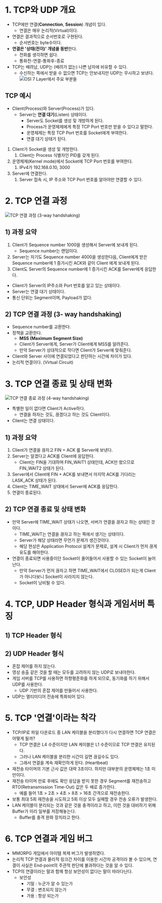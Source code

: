 # 1. TCP와 UDP 개요
- TCP에만 연결(**Connection**, **Session**) 개념이 있다.
	- 연결은 매우 논리적(Virtual)이다.
- 연결은 결과적으로 순서번호로 구현된다.
	- 순서번호는 byte수이다.
- **연결은 '상태(전이)' 개념을 동반**한다.
	- 전화를 생각하면 쉽다.
	- 통화전-연결-통화후-종료
- TCP는 배려남, UDP는 (배려가 없는) 나쁜 남자에 비유할 수 있다.
	- 수신하는 쪽에서 받을 수 없으면 TCP는 안보내지만 UDP는 무시하고 보낸다.
![OSI 7 Layer에서 주요 부분들](/media/Network/개념%20강의%20정리/널널한%20개발자/외워서%20끝내는%20네트워크%20핵심이론%20-%20기초/5/OSI%207%20Layer에서%20주요%20부분들.svg)

## TCP 예시
- Client(Process)와 Server(Process)가 있다.
	- Server는 **연결 대기**(Listen) 상태이다.
		- Server도 Socket를 생성 및 개방하게 된다.
		- Process가 운영체제에게 특정 TCP Port 번호만 받을 수 있다고 말한다.
		- 운영체제는 특정 TCP Port 번호를 Socket에게 부여한다.
		- 연결 대기 상태가 된다.
1. Client가 Socket을 생성 및 개방한다.
	1. Client는 Process 식별자인 PID를 갖게 된다.
2. 운영체제(Kernel mode)에서 Socket에 TCP Port 번호를 부여한다.
	1. IPv4가 192.168.0.10, 3000
3. Server에 연결한다.
	1. Server 접속 시, IP 주소와 TCP Port 번호를 알아야만 연결할 수 있다.

# 2. TCP 연결 과정
![TCP 연결 과정 (3-way handshaking)](/media/Network/개념%20강의%20정리/널널한%20개발자/외워서%20끝내는%20네트워크%20핵심이론%20-%20기초/5/TCP%20연결%20과정%20(3-way%20handshaking).svg)
## 1) 과정 요약
1. Client가 Sequence number 1000을 생성해서 Server에 보내게 된다.
	- Sequence number는 랜덤이다.
2. Server는 자기도 Sequence number 4000을 생성한다음, Client에게 받은 Sequence number에 1 증가시킨 ACK와 같이 Client 에게 보내게 된다.
3. Client도 Server의 Sequence number에 1 증가시킨 ACK를 Server에게 응답한다.

- Client가 Server의 IP주소와 Port 번호를 알고 있는 상태이다.
- Server는 연결 대기 상태이다.
- 통신 단위는 Segment이며, Payload가 없다.

## 2) TCP 연결 과정 (3- way handshaking)
- Sequence number를 교환한다.
- 정책을 교환한다.
	- **MSS (Maximum Segment Size)**
	- Client가 Server에게, Server가 Client에게 MSS를 알려준다.
	- 만약 Server가 상대적으로 작다면 Client가 Server에 맞춰준다.
- Client와 Server 사이에 연결되었다고 판단하는 시간에 차이가 있다.
- 논리적 연결이다. (Virtual Circuit)

# 3. TCP 연결 종료 및 상태 변화
![TCP 연결 종료 과정 (4-way handshaking)](/media/Network/개념%20강의%20정리/널널한%20개발자/외워서%20끝내는%20네트워크%20핵심이론%20-%20기초/5/TCP%20연결%20종료%20과정%20(4-way%20handshaking).svg)
- 특별한 일이 없다면 Client가 Active하다.
	- 연결을 하자는 것도, 끊겠다고 하는 것도 Client이다.
- Client는 연결 상태이다.

## 1) 과정 요약
1. Client가 연결을 끊자고 FIN + ACK 를 Server에 보낸다.
2. Server는 알겠다고 ACK를 Client에 응답한다.
	- Client는 FIN을 기대하며 FIN_WAIT1 상태인데, ACK만 왔으므로 FIN_WAIT2 상태가 된다.
3. Server에서 Client에 FIN + ACK를 보내면서 마지막 ACK를 기다리는 LASK_ACK 상태가 된다.
4. Client는 TIME_WAIT 상태에서 Server에 ACK를 응답한다.
5. 연결이 종료된다.

## 2) TCP 연결 종료 및 상태 변화
- 만약 Server에 TIME_WAIT 상태가 나오면, 서버가 연결을 끊자고 하는 상태인 것이다.
	- TIME_WAIT는 연결을 끊자고 하는 쪽에서 생기는 상태이다.
	- Server가 해당 상태라면 무언가 문제가 생긴것이다.
	- 해당 현상은 Application Protocol 설계가 문제로, 설계 시 Client가 먼저 끊게 유도를 해야한다.
- 연결이 종료되면 사용중이던 Socket이 줄어들어서 사용할 수 있는 Socket이 늘어난다.
	- 만약 Server가 먼저 끊자고 하면 TIME_WAIT에서 CLOSED가 되는게 Client가 아니다보니 Socket이 사라지지 않는다.
	- Socket이 낭비될 수 있다.

# 4. TCP, UDP  Header 형식과 게임서버 특징
## 1) TCP Header 형식

## 2) UDP Header 형식
- 혼잡 제어를 하지 않는다.
- 영상 송출 같은 것을 할 때는 모두를 고려하지 않는 UDP로 보내야한다.
- 게임 서버를 TCP를 사용하면 하향평준화를 하게 되므로, 동기화를 하기 위해서 UDP를 사용한다.
	- UDP 기반의 혼잡 제어를 만들어서 사용한다.
- UDP는 멀티미디어 전송에 특화되어 있다.

# 5. TCP '연결'이라는 착각
- TCP/IP로 파일 다운로드 중 LAN 케이블을 분리했다가 다시 연결하면 TCP 연결은 어떻게 될까?
	- TCP 연결은 L4 수준이지만 LAN 케이블은 L1 수준이므로 TCP 연결은 유지된다.
	- 그러나 LAN 케이블을 분리한 시간이 길면 끊길수도 있다.
	- 그래서 연결을 계속 재확인하게 된다. (Heartbeat)
- 재전송 타이머의 기본 근사 값은 대략 3초이다. 하지만 대부분의 운영체제는 1초 미만이다.
- 재전송 타이머 만료 후에도 확인 응답을 받지 못한 경우 Segment를 재전송하고 RTO(Retransmission Time-Out) 값은 두 배로 증가한다.
	- 예를 들어 1초 > 2초 > 4초 > 8초 > 16초 간격으로 재전송한다.
- 보통 최대 5회 재전송을 시도하고 5회 이상 모두 실패할 경우 전송 오류가 발생한다.
- LAN 케이블이 분리되는 것과 같은 것을 충격이라고 하고, 이런 것을 대비하기 위해 Buffer가 미리 일부를 저장해놓는다.
	- Buffer를 충격 완화 장치라고 한다.

# 6. TCP 연결과 게임 버그
- MMORPG 게임에서 아이템 복제 버그가 발생하였다.
- 논리적 TCP 연결과 물리적 링크간 차이를 이용한 시간차 공격이라 볼 수 있으며, 연결이 사실은 End-point의 주관적 판단에 불과하다는 것을 알 수 있다.
- TCP의 연결이라는 말과 함께 항상 보안성이 없다는 말이 따라다닌다.
	- 보안성
		- 기밀 : 누군가 알 수 있는가
		- 무결 : 변조되지 않는가
		- 가용 : 항상 되는가